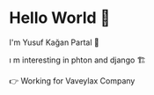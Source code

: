 # Hello World :dart:	
I'm Yusuf Kağan Partal :rocket:	

ı m interesting in phton and django :building_construction: 

:point_right: Working for Vaveylax Company






